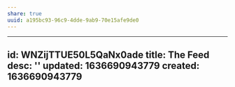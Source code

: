 ```yaml
---
share: true
uuid: a195bc93-96c9-4dde-9ab9-70e15afe9de0
---
```

---
id: WNZijTTUE50L5QaNx0ade
title: The Feed
desc: ''
updated: 1636690943779
created: 1636690943779
---

